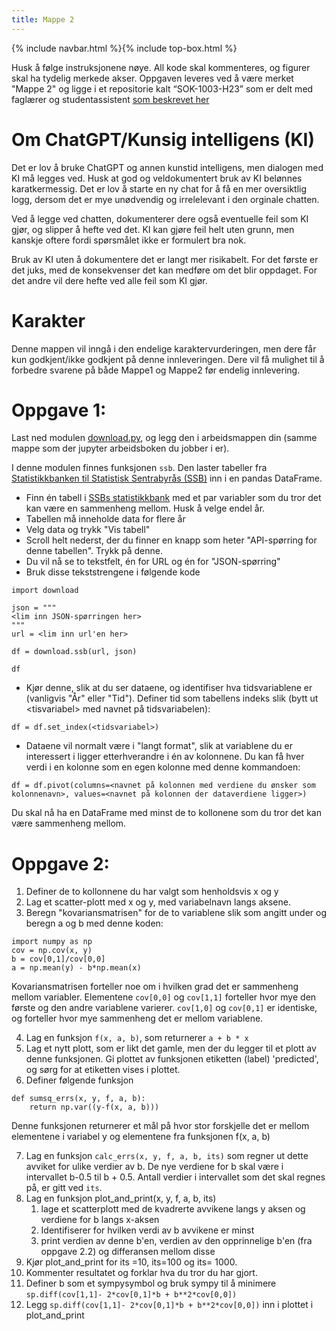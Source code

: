 ```yaml
---
title: Mappe 2
---
```

{% include navbar.html %}{% include top-box.html %}

Husk å følge instruksjonene nøye. All kode skal kommenteres, og figurer skal ha tydelig merkede akser. Oppgaven leveres ved å være merket "Mappe 2" og ligge i et repositorie 
kalt “SOK-1003-H23” som er delt med faglærer og studentassistent [som beskrevet her](https://uit-sok-1003-h23.github.io/semesteroppgave.html)


# Om ChatGPT/Kunsig intelligens (KI)
Det er lov å bruke ChatGPT og annen kunstid intelligens, men dialogen med KI må legges ved. Husk at god og veldokumentert bruk av KI belønnes karatkermessig. Det er lov å starte en ny chat
for å få en mer oversiktlig logg, dersom det er mye unødvendig og irrelelevant i den orginale chatten. 

Ved å legge ved chatten, dokumenterer dere også eventuelle feil som KI gjør, og slipper å hefte ved det. KI kan gjøre feil helt uten grunn, men kanskje oftere fordi spørsmålet ikke er formulert bra nok. 

Bruk av KI uten å dokumentere det er langt mer risikabelt. For det første er det 
juks, med de konsekvenser det kan medføre om det blir oppdaget. For det andre vil dere hefte ved alle feil som KI gjør. 

# Karakter
Denne mappen vil inngå i den endelige karaktervurderingen, men dere får kun godkjent/ikke godkjent på denne innleveringen. Dere vil få mulighet til å forbedre svarene 
på både Mappe1 og Mappe2 før endelig innlevering. 


# Oppgave 1:

Last ned modulen [download.py](https://uit-sok-1003-h23.github.io/mappe/download.py), og legg den i arbeidsmappen din (samme mappe som der jupyter arbeidsboken du jobber i er). 

I denne modulen finnes funksjonen `ssb`. Den laster tabeller fra [Statistikkbanken til Statistisk Sentrabyrås (SSB)](https://www.ssb.no/statbank) inn i en pandas DataFrame. 

* Finn én tabell i [SSBs statistikkbank](https://www.ssb.no/statbank) med et par variabler som du tror det kan være en sammenheng mellom. Husk å velge endel år. 
* Tabellen må inneholde data for flere år
* Velg data og trykk "Vis tabell"
* Scroll helt nederst, der du finner en knapp som heter "API-spørring for denne tabellen". Trykk på denne. 
* Du vil nå se to tekstfelt, én for URL og én for "JSON-spørring"
* Bruk disse tekststrengene i følgende kode

```
import download

json = """
<lim inn JSON-spørringen her>
"""
url = <lim inn url'en her>

df = download.ssb(url, json)

df
```
* Kjør denne, slik at du ser dataene, og identifiser hva tidsvariablene er (vanligvis "År" eller "Tid"). Definer tid som tabellens indeks slik (bytt ut \<tisvariabel\> med navnet på tidsvariabelen):
```
df = df.set_index(<tidsvariabel>)
```

* Dataene vil normalt være i "langt format", slik at variablene du er interessert i ligger etterhverandre i én av kolonnene. Du kan få hver verdi i en kolonne som en egen kolonne med denne kommandoen:
```
df = df.pivot(columns=<navnet på kolonnen med verdiene du ønsker som kolonnenavn>, values=<navnet på kolonnen der dataverdiene ligger>)
```

Du skal nå ha en DataFrame med minst de to kollonene som du tror det kan være sammenheng mellom.

# Oppgave 2:

1. Definer de to kollonnene du har valgt som henholdsvis x og y
2. Lag et scatter-plott med x og y, med variabelnavn langs aksene. 
3. Beregn "kovariansmatrisen" for de to variablene slik som angitt under og beregn a og b med denne koden:
```
import numpy as np
cov = np.cov(x, y)
b = cov[0,1]/cov[0,0]
a = np.mean(y) - b*np.mean(x)
```
Kovariansmatrisen forteller noe om i hvilken grad det er sammenheng mellom variabler. Elementene  `cov[0,0]` og `cov[1,1]` forteller hvor mye den første og den andre variablene varierer.  `cov[1,0]` og `cov[0,1]` er identiske, og forteller hvor mye sammenheng det er mellom variablene. 

4. Lag en funksjon `f(x, a, b)`, som returnerer `a + b * x`
5. Lag et nytt plott, som er likt det gamle, men der du legger til et plott av denne funksjonen. Gi plottet av funksjonen etiketten (label) 'predicted',  og sørg for at etiketten vises i plottet.
6. Definer følgende funksjon

```
def sumsq_errs(x, y, f, a, b):
    return np.var((y-f(x, a, b)))
```
Denne funksjonen returnerer et mål på hvor stor forskjelle det er mellom elementene i variabel y og elementene fra funksjonen f(x, a, b)

7. Lag en funksjon `calc_errs(x, y, f, a, b, its)` som regner ut dette avviket for ulike verdier av b. De nye verdiene for b skal være i intervallet b-0.5 til b + 0.5. Antall verdier i intervallet som det skal regnes på, er gitt ved `its`. 
8. Lag en funksjon plot_and_print(x, y, f, a, b, its)
    1. lage et scatterplott med de kvadrerte avvikene langs y aksen og verdiene for b langs x-aksen
    2. Identifiserer for hvilken verdi av b avvikene er minst
    3. print verdien av denne b'en, verdien av den opprinnelige b'en (fra oppgave 2.2) og differansen mellom disse
9. Kjør plot_and_print for its =10, its=100 og its= 1000. 
10. Kommenter resultatet og forklar hva du tror du har gjort. 
11. Definer b som et sympysymbol og bruk sympy til å minimere `sp.diff(cov[1,1]- 2*cov[0,1]*b + b**2*cov[0,0])`
12. Legg `sp.diff(cov[1,1]- 2*cov[0,1]*b + b**2*cov[0,0])` inn i plottet i plot_and_print








